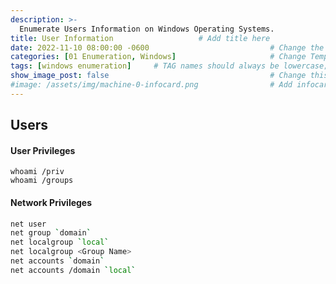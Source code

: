 ```yaml
---
description: >-
  Enumerate Users Information on Windows Operating Systems.
title: User Information                   # Add title here
date: 2022-11-10 08:00:00 -0600                           # Change the date to match completion date
categories: [01 Enumeration, Windows]                     # Change Templates to Writeup
tags: [windows enumeration]     # TAG names should always be lowercase; replace template with writeup, and add relevant tags
show_image_post: false                                    # Change this to true
#image: /assets/img/machine-0-infocard.png                # Add infocard image here for post preview image
---
```

## Users
#### User Privileges
```admin
whoami /priv
whoami /groups
```
#### Network Privileges
```bash
net user
net group `domain`
net localgroup `local`
net localgroup <Group Name>
net accounts `domain`
net accounts /domain `local`
```
